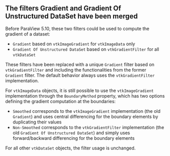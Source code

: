 ## The filters Gradient and Gradient Of Unstructured DataSet have been merged

Before ParaView 5.10, these two filters could be used to compute the gradient of a dataset:
- `Gradient` based on `vtkImageGradient` for `vtkImageData` only
- `Gradient Of Unstructured DataSet` based on `vtkGradientFilter` for all `vtkDataSet`

These filters have been replaced with a unique `Gradient` filter based on `vtkGradientFilter` and including the functionalities from the former `Gradient` filter. The default behavior always uses the `vtkGradientFilter` implementation.

For `vtkImageData` objects, it is still possible to use the `vtkImageGradient` implementation through the `BoundaryMethod` property, which has two options defining the gradient computation at the boundaries:
- `Smoothed` corresponds to the `vtkImageGradient` implementation (the old `Gradient`) and uses central differencing for the boundary elements by duplicating their values
- `Non-Smoothed` corresponds to the `vtkGradientFilter` implementation (the old `Gradient Of Unstructured DataSet`) and simply uses forward/backward differencing for the boundary elements

For all other `vtkDataSet` objects, the filter usage is unchanged.
